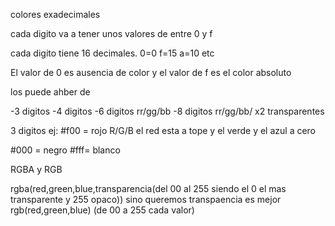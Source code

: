 colores exadecimales

cada digito va a tener unos valores de entre 0 y f

cada digito   tiene 16 decimales.  0=0   f=15  a=10 etc

El valor de 0 es ausencia de color y el valor de f es el color absoluto


los puede ahber de 

-3 digitos
-4 digitos
-6 digitos   rr/gg/bb
-8 digitos rr/gg/bb/ x2 transparentes

3 digitos ej:  #f00 = rojo    R/G/B   el red esta a tope y el verde y el azul a cero

#000 = negro  #fff= blanco




RGBA y RGB

rgba(red,green,blue,transparencia(del 00 al 255 siendo el 0 el mas transparente y 255 opaco))
 sino queremos transpaencia es mejor
  rgb(red,green,blue) (de 00 a 255 cada valor)